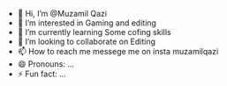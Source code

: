 - 👋 Hi, I’m @Muzamil Qazi
- 👀 I’m interested in Gaming and editing
- 🌱 I’m currently learning  Some cofing skills
- 💞️ I’m looking to collaborate on Editing
- 📫 How to reach me messege me on insta muzamilqazi
- 😄 Pronouns: ...
- ⚡ Fun fact: ...

<!---
Muzamil4852/Muzamil4852 is a ✨ special ✨ repository because its `README.md` (this file) appears on your GitHub profile.
You can click the Preview link to take a look at your changes.
--->
